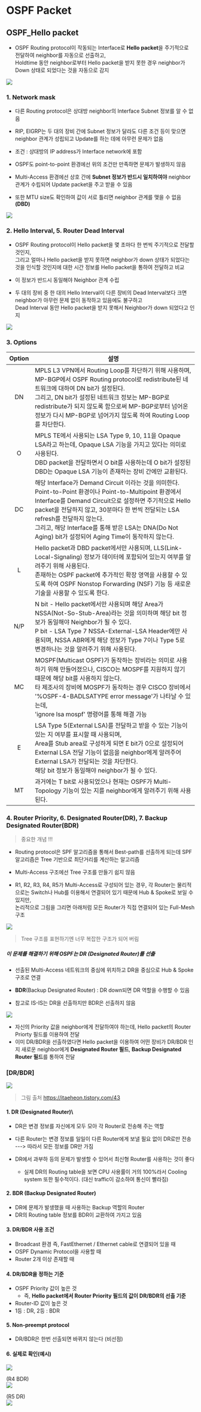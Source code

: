 OSPF Packet
===

OSPF_Hello packet
---

- OSPF Routing protocol이 작동되는 Interface로 **Hello packet**을 주기적으로 전달하여 neighbor를 자동으로 선출하고,    
  Holdtime 동안 neighbor로부터 Hello packet을 받지 못한 경우 neighbor가 Down 상태로 되었다는 것을 자동으로 감지

![](images/2023-07-09-18-19-33.png)


### 1. Network mask
- 다른 Routing protocol은 상대방 neighbor의 Interface Subnet 정보를 알 수 없음

- RIP, EIGRP는 두 대의 장비 간에 Subnet 정보가 달라도 다른 조건 등이 맞으면 neighbor 관계가 성립되고 Update를 하는 데에 아무런 문제가 없음   
- 조건 : 상대방의 IP address가 Interface network에 포함
- OSPF도 point-to-point 환경에선 위의 조건만 만족하면 문제가 발생하지 않음
- Multi-Access 환경에선 상호 간에 **Subnet 정보가 반드시 일치하여야** neighbor 관계가 수립되어 Update packet을 주고 받을 수 있음

- 또한 MTU size도 확인하여 값이 서로 틀리면 neighbor 관계를 맺을 수 없음 **(DBD)**

![](images/2023-07-09-18-23-30.png)

### 2. Hello Interval, 5. Router Dead Interval

- OSPF Routing protocol이 Hello packet을 몇 초마다 한 번씩 주기적으로 전달할 것인지,    
  그리고 얼마나 Hello packet을 받지 못하면 neighbor가 down 상태가 되었다는 것을 인식할 것인지에 대한 시간 정보를 Hello packet을 통하여 전달하고 비교

- 이 정보가 반드시 동일해야 Neighbor 관계 수립
- 두 대의 장비 중 한 대의 Hello Interval이 다른 장비의 Dead Interval보다 크면 neighbor가 아무런 문제 없이 동작하고 있음에도 불구하고   
  Dead Interval 동안 Hello packet을 받지 못해서 Neighbor가 down 되었다고 인지

![](images/2023-07-09-18-27-31.png)



### 3. Options

|Option|설명|
|:---:|---|
|DN|MPLS L3 VPN에서 Routing Loop를 차단하기 위해 사용하며, MP-BGP에서 OSPF Routing protocol로 redistribute된 네트워크에 대하여 DN bit가 설정된다. <br> 그리고, DN bit가 설정된 네트워크 정보는 MP-BGP로 redistribute가 되지 않도록 함으로써 MP-BGP로부터 넘어온 정보가 다시 MP-BGP로 넘어가지 않도록 하여 Routing Loop를 차단한다.|
|O|MPLS TE에서 사용되는 LSA Type 9, 10, 11을 Opaque LSA라고 하는데, Opaque LSA 기능을 가지고 있다는 의미로 사용된다. <br> DBD packet을 전달하면서 O bit를 사용하는데 O bit가 설정된 DBD는 Opaque LSA 기능이 존재하는 장비 간에만 교환된다.|
|DC|해당 Interface가 Demand Circuit 이라는 것을 의미한다. <br> Point-to-Point 환경이나 Point-to-Multipoint 환경에서 Interface를 Demand Circuit으로 설정하면 주기적으로 Hello packet을 전달하지 않고, 30분마다 한 번씩 전달되는 LSA refresh를 전달하지 않는다. <br> 그리고, 해당 Interface를 통해 받은 LSA는 DNA(Do Not Aging) bit가 설정되어 Aging Time이 동작하지 않는다.|
|L|Hello packet과 DBD packet에서만 사용되며, LLS(Link-Local-Signaling) 정보가 데이터에 포함되어 있는지 여부를 알려주기 위해 사용된다. <br> 존재하는 OSPF packet에 추가적인 확장 영역을 사용할 수 있도록 하여 OSPF Nonstop Forwarding (NSF) 기능 등 새로운 기술을 사용할 수 있도록 한다.|
|N/P|N bit - Hello packet에서만 사용되며 해당 Area가 NSSA(Not-So-Stub-Area)라는 것을 의미하며 해당 bit 정보가 동일해야 Neighbor가 될 수 있다. <br> P bit - LSA Type 7 NSSA-External-LSA Header에만 사용되며, NSSA ABR에게 해당 정보가 Type 7이나 Type 5로 변경하나는 것을 알려주기 위해 사용된다.|
|MC|MOSPF(Multicast OSPF)가 동작하는 장비라는 의미로 사용하기 위해 만들어졌으나, CISCO는 MOSPF를 지원하지 않기 떄문에 해당 bit를 사용하지 않는다. <br> 타 제조사의 장비에 MOSPF가 동작하는 경우 CISCO 장비에서 '%OSPF-4-BADLSATYPE error message'가 나타날 수 있는데, <br> 'ignore lsa mospf' 명령어를 통해 해결 가능|
|E|LSA Type 5(External LSA)를 전달하고 받을 수 있는 기능이 있는 지 여부를 표시할 때 사용되며, <br> Area를 Stub area로 구성하게 되면 E bit가 0으로 설정되어 External LSA 전달 기능이 없음을 neighbor에게 알려주어 External LSA가 전달되는 것을 차단한다. <br> 해당 bit 정보가 동일해야 neighbor가 될 수 있다.|
|MT|과거에는 T bit로 사용되었으나 현재는 OSPF가 Multi-Topology 기능이 있는 지를 neighbor에게 알려주기 위해 사용된다.|



### 4. Router Priority, 6. Designated Router(DR), 7. Backup Designated Router(BDR)
> 중요한 개념 !!!

- Routing protocol은 SPF 알고리즘을 통해서 Best-path를 선출하게 되는데 SPF 알고리즘은 Tree 기반으로 최단거리를 계산하는 알고리즘

- Multi-Access 구조에선 Tree 구조를 만들기 쉽지 않음
- R1, R2, R3, R4, R5가 Multi-Access로 구성되어 있는 경우, 각 Router는 물리적으로는 Switch나 Hub를 이용해서 연결되어 있기 때문에 Hub & Spoke로 보일 수 있지만,   
  논리적으로 그림을 그리면 아래처럼 모든 Router가 직접 연결되어 있는 Full-Mesh 구조

![](images/2023-07-09-18-59-42.png)


> Tree 구조를 표현하기엔 너무 복잡한 구조가 되어 버림

##### 이 문제를 해결하기 위해 OSPF는 DR (Designated Router)를 선출 

- 선출된 Multi-Access 네트워크의 중심에 위치하고 DR을 중심으로 Hub & Spoke 구조로 연결

- **BDR**(Backup Designated Router) : DR down되면 DR 역할을 수행할 수 있음
- 참고로 IS-IS는 DR을 선출하지만 BDR은 선출하지 않음

![](images/2023-07-09-19-04-43.png)

- 자신의 Priority 값을 neighbor에게 전달하여야 하는데, Hello packet의 Router Priorty 필드를 이용하여 전달 
- 이미 DR/BDR을 선출하였다면 Hello packet을 이용하여 어떤 장비가 DR/BDR 인지 새로운 neighbor에게 **Designated Router 필드**, **Backup Designated Router 필드**를 통하여 전달



### [DR/BDR]

![](images/2023-07-09-19-09-56.png)   
> 그림 출처 https://itaeheon.tistory.com/43

#### 1. DR (Designated Router)\
- DR은 변경 정보를 자신에게 모두 모아 각 Router로 전송해 주는 역할

- 다른 Router는 변경 정보를 일일이 다른 Router에게 보낼 필요 없이 DR로만 전송   
  ---> 따라서 모든 정보를 DR만 가짐
- DR에서 과부하 등의 문제가 발생할 수 있어서 최신형 Router를 사용하는 것이 좋다
  - 실제 DR의 Routing table을 보면 CPU 사용률이 거의 100%라서 Cooling system 또한 필수적이다. (대신 traffic이 감소하여 통신이 빨라짐)

#### 2. BDR (Backup Designated Router)
- DR에 문제가 발생했을 때 사용하는 Backup 역할의 Router
- DR의 Routing table 정보를 BDR이 교환하여 가지고 있음

#### 3. DR/BDR 사용 조건
- Broadcast 환경 즉, FastEthernet / Ethernet cable로 연결되어 있을 때
- OSPF Dynamic Protocol을 사용할 때
- Router 2개 이상 존재할 때

#### 4. DR/BDR을 정하는 기준
- OSPF Priority 값이 높은 것
  - 즉, **Hello packet에서 Router Priority 필드의 값이 DR/BDR의 선출 기준**
- Router-ID 값이 높은 것
-  1등 : DR, 2등 : BDR

#### 5. Non-preempt protocol
- DR/BDR은 한번 선출되면 바뀌지 않는다 (비선점)

#### 6. 실제로 확인(예시)

![](images/2023-07-09-19-15-29.png)

(R4 BDR)   
![](images/2023-07-09-19-15-42.png)

(R5 DR)   
![](images/2023-07-09-19-16-02.png)

